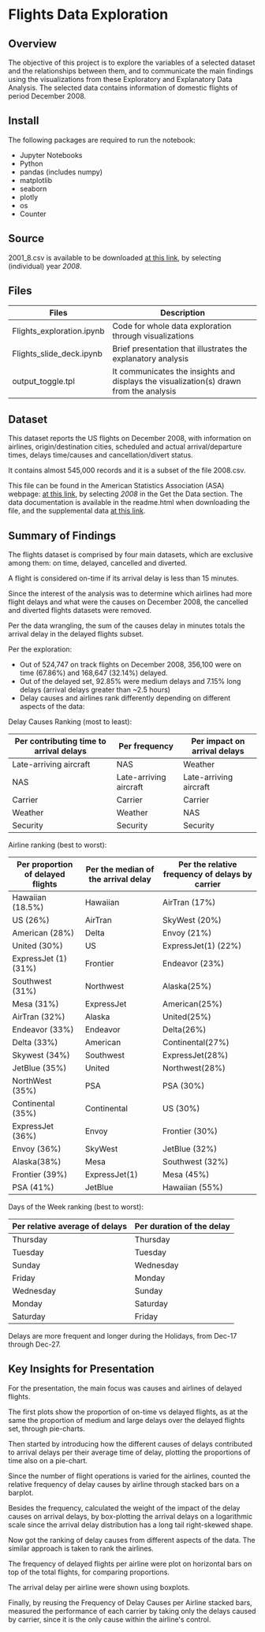 
# Flights Data Exploration

## Overview

The objective of this project is to explore the variables of a selected dataset and the relationships between them, and to communicate the main findings using the visualizations from these
 Exploratory and Explanatory Data Analysis. The selected data contains information of domestic flights of period December 2008.

## Install

The following packages are required to run the notebook:
-	Jupyter Notebooks
-	Python
-	pandas (includes numpy)
-	matplotlib
-   seaborn
-	plotly
-   os
-   Counter

## Source

2001_8.csv is available to be downloaded [at this link](http://stat-computing.org/dataexpo/2009/the-data.html), by selecting (individual) year *2008*.

## Files

|Files|Description|
|---|---|
|Flights_exploration.ipynb|Code for whole data exploration through visualizations|
|Flights_slide_deck.ipynb| Brief presentation that illustrates the explanatory analysis|
|output_toggle.tpl|It communicates the insights and displays the visualization(s) drawn from the analysis|


## Dataset

This dataset reports the US flights on December 2008, with information on airlines, origin/destination cities, scheduled and actual arrival/departure times, delays time/causes and cancellation/divert status.

It contains almost 545,000 records and it is a subset of the file 2008.csv.
 
This file can be found in the American Statistics Association (ASA) webpage:
[at this link](http://stat-computing.org/dataexpo/2009/the-data.html), by selecting *2008* in the Get the Data section.
The data documentation is available in the readme.html when downloading the file, and the supplemental data [at this link](http://stat-computing.org/dataexpo/2009/supplemental-data.html).


## Summary of Findings

The flights dataset is comprised by four main datasets, which are exclusive among them: on time, delayed, cancelled and diverted.

A flight is considered on-time if its arrival delay is less than 15 minutes.

Since the interest of the analysis was to determine which airlines had more flight delays and what were the causes on December 2008, the cancelled and diverted flights datasets were removed. 

Per the data wrangling, the sum of the causes delay in minutes totals the arrival delay in the delayed flights subset. 

Per the exploration: 

- Out of 524,747 on track flights on December 2008, 356,100 were on time (67.86%) and 168,647 (32.14%) delayed.
- Out of the delayed set, 92.85% were medium delays and 7.15% long delays (arrival delays greater than ~2.5 hours) 
- Delay causes and airlines rank differently depending on different aspects of the data: 

Delay Causes Ranking (most to least):

|Per contributing time to arrival delays|Per frequency|Per impact on arrival delays|
|---|---|---|
|Late-arriving aircraft|NAS|Weather|
|NAS|Late-arriving aircraft|Late-arriving aircraft|
|Carrier|Carrier|Carrier|
|Weather|Weather|NAS|
|Security|Security|Security|

Airline ranking (best to worst):

|Per proportion of delayed flights|Per the median of the arrival delay|Per the relative frequency of delays by carrier|
|---|---|---|
|Hawaiian (18.5%)|Hawaiian|AirTran (17%)|
|US (26%)|AirTran|SkyWest (20%)|
|American (28%)|Delta|Envoy (21%)|
|United (30%)|US|ExpressJet(1) (22%)|
|ExpressJet (1) (31%)|Frontier|Endeavor (23%)|
|Southwest (31%)|Northwest|Alaska(25%)|
|Mesa (31%)|ExpressJet|American(25%)|
|AirTran (32%)|Alaska|United(25%)|
|Endeavor (33%)|Endeavor|Delta(26%)|
|Delta (33%)|American|Continental(27%)|
|Skywest (34%)|Southwest|ExpressJet(28%)|
|JetBlue (35%)|United|Northwest(28%)|
|NorthWest (35%)|PSA|PSA (30%)|
|Continental (35%)|Continental|US (30%)|
|ExpressJet (36%)|Envoy|Frontier (30%)|
|Envoy (36%)|SkyWest|JetBlue (32%)|
|Alaska(38%)|Mesa|Southwest (32%)|
|Frontier (39%)|ExpressJet(1) |Mesa (45%)|
|PSA (41%)|JetBlue|Hawaiian (55%)|

Days of the Week ranking (best to worst):

|Per relative average of delays|Per duration of the delay|
|---|---|
|Thursday|Thursday|
|Tuesday|Tuesday|
|Sunday|Wednesday|
|Friday|Monday|
|Wednesday|Sunday|
|Monday|Saturday|
|Saturday|Friday|

Delays are more frequent and longer during the Holidays, from Dec-17 through Dec-27.


## Key Insights for Presentation

For the presentation, the main focus was causes and airlines of delayed flights.

The first plots show the proportion of on-time vs delayed flights, as at the same the proportion of medium and large delays over the delayed flights set, through pie-charts.

Then started by introducing how the different causes of delays contributed to arrival delays per their average time of delay, plotting the proportions of time also on a pie-chart.

Since the number of flight operations is varied for the airlines, counted the relative frequency of delay causes by airline through stacked bars on a barplot.

Besides the frequency, calculated the weight of the impact of the delay causes on arrival delays, by box-plotting the arrival delays on a logarithmic scale since the arrival delay distribution has a long tail right-skewed shape.

Now got the ranking of delay causes from different aspects of the data. The similar approach is taken to rank the airlines.

The frequency of delayed flights per airline were plot on horizontal bars on top of the total flights, for comparing proportions.

The arrival delay per airline were shown using boxplots.

Finally, by reusing the Frequency of Delay Causes per Airline stacked bars, measured the performance of each carrier by taking only the delays caused by carrier, since it is the only cause within the airline's control.
    
